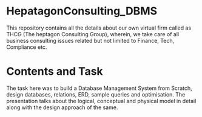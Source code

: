 # HepatagonConsulting_DBMS
This repository contains all the details about our own virtual firm called as THCG (The heptagon Consulting Group), wherein, we take care of all business consulting issues related but not limited to Finance, Tech, Compliance etc.

# Contents and Task

The task here was to build a Database Management System from Scratch, design databases, relations, ERD, sample queries and optimisation. The presentation talks about the logical, conceptual and physical model in detail along with the design approach of the same.
